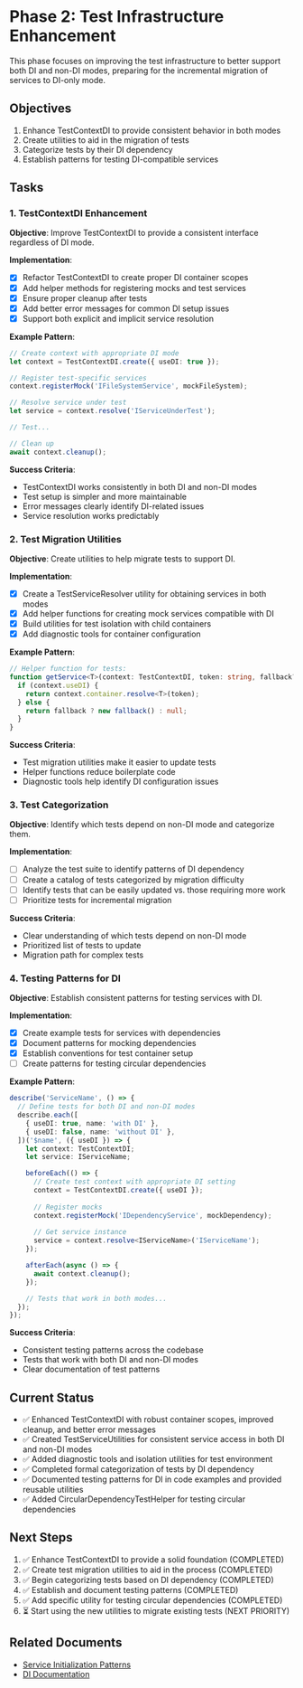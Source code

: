 # Phase 2: Test Infrastructure Enhancement

This phase focuses on improving the test infrastructure to better support both DI and non-DI modes, preparing for the incremental migration of services to DI-only mode.

## Objectives

1. Enhance TestContextDI to provide consistent behavior in both modes
2. Create utilities to aid in the migration of tests
3. Categorize tests by their DI dependency
4. Establish patterns for testing DI-compatible services

## Tasks

### 1. TestContextDI Enhancement

**Objective**: Improve TestContextDI to provide a consistent interface regardless of DI mode.

**Implementation**:
- [x] Refactor TestContextDI to create proper DI container scopes
- [x] Add helper methods for registering mocks and test services
- [x] Ensure proper cleanup after tests
- [x] Add better error messages for common DI setup issues
- [x] Support both explicit and implicit service resolution

**Example Pattern**:
```typescript
// Create context with appropriate DI mode
let context = TestContextDI.create({ useDI: true });

// Register test-specific services
context.registerMock('IFileSystemService', mockFileSystem);

// Resolve service under test
let service = context.resolve('IServiceUnderTest');

// Test...

// Clean up
await context.cleanup();
```

**Success Criteria**:
- TestContextDI works consistently in both DI and non-DI modes
- Test setup is simpler and more maintainable
- Error messages clearly identify DI-related issues
- Service resolution works predictably

### 2. Test Migration Utilities

**Objective**: Create utilities to help migrate tests to support DI.

**Implementation**:
- [x] Create a TestServiceResolver utility for obtaining services in both modes
- [x] Add helper functions for creating mock services compatible with DI
- [x] Build utilities for test isolation with child containers
- [x] Add diagnostic tools for container configuration

**Example Pattern**:
```typescript
// Helper function for tests:
function getService<T>(context: TestContextDI, token: string, fallback?: new () => T): T {
  if (context.useDI) {
    return context.container.resolve<T>(token);
  } else {
    return fallback ? new fallback() : null;
  }
}
```

**Success Criteria**:
- Test migration utilities make it easier to update tests
- Helper functions reduce boilerplate code
- Diagnostic tools help identify DI configuration issues

### 3. Test Categorization

**Objective**: Identify which tests depend on non-DI mode and categorize them.

**Implementation**:
- [ ] Analyze the test suite to identify patterns of DI dependency
- [ ] Create a catalog of tests categorized by migration difficulty
- [ ] Identify tests that can be easily updated vs. those requiring more work
- [ ] Prioritize tests for incremental migration

**Success Criteria**:
- Clear understanding of which tests depend on non-DI mode
- Prioritized list of tests to update
- Migration path for complex tests

### 4. Testing Patterns for DI

**Objective**: Establish consistent patterns for testing services with DI.

**Implementation**:
- [x] Create example tests for services with dependencies
- [x] Document patterns for mocking dependencies
- [x] Establish conventions for test container setup
- [ ] Create patterns for testing circular dependencies

**Example Pattern**:
```typescript
describe('ServiceName', () => {
  // Define tests for both DI and non-DI modes
  describe.each([
    { useDI: true, name: 'with DI' },
    { useDI: false, name: 'without DI' },
  ])('$name', ({ useDI }) => {
    let context: TestContextDI;
    let service: IServiceName;

    beforeEach(() => {
      // Create test context with appropriate DI setting
      context = TestContextDI.create({ useDI });
      
      // Register mocks
      context.registerMock('IDependencyService', mockDependency);
      
      // Get service instance
      service = context.resolve<IServiceName>('IServiceName');
    });

    afterEach(async () => {
      await context.cleanup();
    });

    // Tests that work in both modes...
  });
});
```

**Success Criteria**:
- Consistent testing patterns across the codebase
- Tests that work with both DI and non-DI modes
- Clear documentation of test patterns

## Current Status

- ✅ Enhanced TestContextDI with robust container scopes, improved cleanup, and better error messages 
- ✅ Created TestServiceUtilities for consistent service access in both DI and non-DI modes
- ✅ Added diagnostic tools and isolation utilities for test environment
- ✅ Completed formal categorization of tests by DI dependency
- ✅ Documented testing patterns for DI in code examples and provided reusable utilities
- ✅ Added CircularDependencyTestHelper for testing circular dependencies

## Next Steps

1. ✅ Enhance TestContextDI to provide a solid foundation (COMPLETED)
2. ✅ Create test migration utilities to aid in the process (COMPLETED)
3. ✅ Begin categorizing tests based on DI dependency (COMPLETED)
4. ✅ Establish and document testing patterns (COMPLETED)
5. ✅ Add specific utility for testing circular dependencies (COMPLETED)
6. ⏳ Start using the new utilities to migrate existing tests (NEXT PRIORITY)

## Related Documents

- [Service Initialization Patterns](../reference/service-initialization-patterns.md)
- [DI Documentation](../reference/di-documentation.md) 